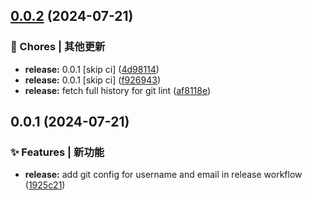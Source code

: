 

## [0.0.2](https://github.com/Katarina-W/template-monorepo/compare/@atox/package-a@0.0.1...@atox/package-a@0.0.2) (2024-07-21)


### 🔧 Chores | 其他更新

* **release:** 0.0.1 [skip ci] ([4d98114](https://github.com/Katarina-W/template-monorepo/commit/4d981148fed846fdf1f63a99a69dac3a3e9f6ae9))
* **release:** 0.0.1 [skip ci] ([f926943](https://github.com/Katarina-W/template-monorepo/commit/f9269434d7b455923553208dc77563e78acf4d97))
* **release:** fetch full history for git lint ([af8118e](https://github.com/Katarina-W/template-monorepo/commit/af8118eb4dd8b4420975800c6da55642e4721203))

## 0.0.1 (2024-07-21)


### ✨ Features | 新功能

* **release:** add git config for username and email in release workflow ([1925c21](https://github.com/Katarina-W/template-monorepo/commit/1925c21a664425b3851b6f7385da2989dc7d5cb7))
